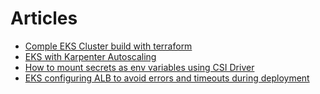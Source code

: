 # Articles
- [Comple EKS Cluster build with terraform](https://vettom.github.io/Eks/eks-cluster-terraform/)
- [EKS with Karpenter Autoscaling](https://vettom.github.io/Eks/eks-cluster-kerpenter/)
- [How to mount secrets as env variables using CSI Driver](http://vettom.github.io/blog/2024/04/02/eks-secrets-as-env-variable-with-csi-driver/)
- [EKS configuring ALB to avoid errors and timeouts during deployment](https://vettom.github.io/blog/2024/03/28/eks-avoid-errors-and-timeout-during-deployment-alb/)
